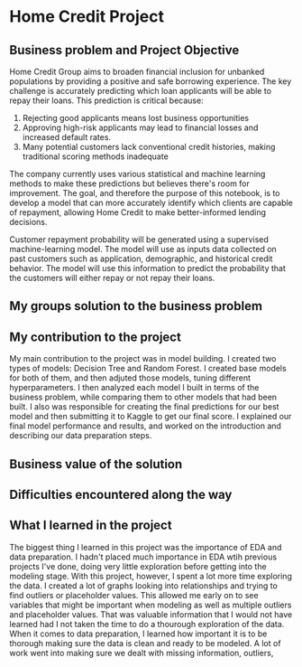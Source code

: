 # Home Credit Project

## Business problem and Project Objective
Home Credit Group aims to broaden financial inclusion for unbanked populations by providing a positive and safe borrowing experience. The key challenge is accurately predicting which loan applicants will be able to repay their loans. This prediction is critical because:

1. Rejecting good applicants means lost business opportunities
2. Approving high-risk applicants may lead to financial losses and increased default rates.
3. Many potential customers lack conventional credit histories, making traditional scoring methods inadequate

The company currently uses various statistical and machine learning methods to make these predictions but believes there's room for improvement. The goal, and therefore the purpose of this notebook, is to develop a model that can more accurately identify which clients are capable of repayment, allowing Home Credit to make better-informed lending decisions.

Customer repayment probability will be generated using a supervised machine-learning model. The model will use as inputs data collected on past customers such as application, demographic, and historical credit behavior. The model will use this information to predict the probability that the customers will either repay or not repay their loans. 

## My groups solution to the business problem

## My contribution to the project
My main contribution to the project was in model building. I created two types of models: Decision Tree and Random Forest. I created base models for both of them, and then adjuted those models, tuning different hyperparameters. I then analyzed each model I built in terms of the business problem, while comparing them to other models that had been built. I also was responsible for creating the final predictions for our best model and then submitting it to Kaggle to get our final score. I explained our final model performance and results, and worked on the introduction and describing our data preparation steps. 

## Business value of the solution

## Difficulties encountered along the way

## What I learned in the project
The biggest thing I learned in this project was the importance of EDA and data preparation. I hadn't placed much importance in EDA wtih previous projects I've done, doing very little exploration before getting into the modeling stage. With this project, however, I spent a lot more time exploring the data. I created a lot of graphs looking into relationships and trying to find outliers or placeholder values. This allowed me early on to see variables that might be important when modeling as well as multiple outliers and placeholder values. That was valuable information that I would not have learned had I not taken the time to do a thourough exploration of the data. When it comes to data preparation, I learned how important it is to be thorough making sure the data is clean and ready to be modeled. A lot of work went into making sure we dealt with missing information, outliers, 

